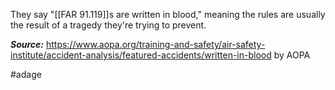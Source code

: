 They say "[[FAR 91.119]]s are written in blood," meaning the rules are usually the result of a tragedy they're trying to prevent.

***Source:*** https://www.aopa.org/training-and-safety/air-safety-institute/accident-analysis/featured-accidents/written-in-blood by AOPA

#adage 